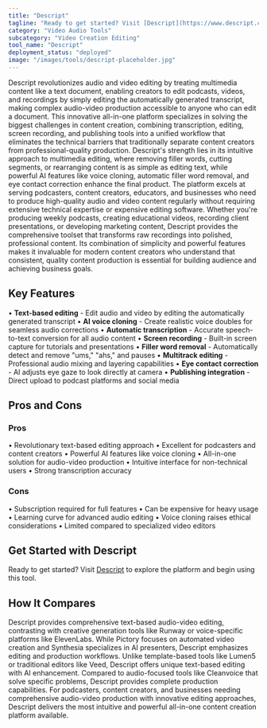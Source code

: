 ```yaml
---
title: "Descript"
tagline: "Ready to get started? Visit [Descript](https://www.descript.com) to explore the platform and begin using this tool...."
category: "Video Audio Tools"
subcategory: "Video Creation Editing"
tool_name: "Descript"
deployment_status: "deployed"
image: "/images/tools/descript-placeholder.jpg"
---
```

Descript revolutionizes audio and video editing by treating multimedia content like a text document, enabling creators to edit podcasts, videos, and recordings by simply editing the automatically generated transcript, making complex audio-video production accessible to anyone who can edit a document. This innovative all-in-one platform specializes in solving the biggest challenges in content creation, combining transcription, editing, screen recording, and publishing tools into a unified workflow that eliminates the technical barriers that traditionally separate content creators from professional-quality production. Descript's strength lies in its intuitive approach to multimedia editing, where removing filler words, cutting segments, or rearranging content is as simple as editing text, while powerful AI features like voice cloning, automatic filler word removal, and eye contact correction enhance the final product. The platform excels at serving podcasters, content creators, educators, and businesses who need to produce high-quality audio and video content regularly without requiring extensive technical expertise or expensive editing software. Whether you're producing weekly podcasts, creating educational videos, recording client presentations, or developing marketing content, Descript provides the comprehensive toolset that transforms raw recordings into polished, professional content. Its combination of simplicity and powerful features makes it invaluable for modern content creators who understand that consistent, quality content production is essential for building audience and achieving business goals.

## Key Features

• **Text-based editing** - Edit audio and video by editing the automatically generated transcript
• **AI voice cloning** - Create realistic voice doubles for seamless audio corrections
• **Automatic transcription** - Accurate speech-to-text conversion for all audio content
• **Screen recording** - Built-in screen capture for tutorials and presentations
• **Filler word removal** - Automatically detect and remove "ums," "ahs," and pauses
• **Multitrack editing** - Professional audio mixing and layering capabilities
• **Eye contact correction** - AI adjusts eye gaze to look directly at camera
• **Publishing integration** - Direct upload to podcast platforms and social media

## Pros and Cons

### Pros
• Revolutionary text-based editing approach
• Excellent for podcasters and content creators
• Powerful AI features like voice cloning
• All-in-one solution for audio-video production
• Intuitive interface for non-technical users
• Strong transcription accuracy

### Cons
• Subscription required for full features
• Can be expensive for heavy usage
• Learning curve for advanced audio editing
• Voice cloning raises ethical considerations
• Limited compared to specialized video editors

## Get Started with Descript

Ready to get started? Visit [Descript](https://www.descript.com) to explore the platform and begin using this tool.

## How It Compares

Descript provides comprehensive text-based audio-video editing, contrasting with creative generation tools like Runway or voice-specific platforms like ElevenLabs. While Pictory focuses on automated video creation and Synthesia specializes in AI presenters, Descript emphasizes editing and production workflows. Unlike template-based tools like Lumen5 or traditional editors like Veed, Descript offers unique text-based editing with AI enhancement. Compared to audio-focused tools like Cleanvoice that solve specific problems, Descript provides complete production capabilities. For podcasters, content creators, and businesses needing comprehensive audio-video production with innovative editing approaches, Descript delivers the most intuitive and powerful all-in-one content creation platform available.
